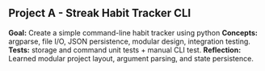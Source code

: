 ## Project A - Streak Habit Tracker CLI
**Goal:** Create a simple command-line habit tracker using python
**Concepts:** argparse, file I/O, JSON persistence, modular design, integration testing.
**Tests:** storage and command unit tests + manual CLI test.
**Reflection:** Learned modular project layout, argument parsing, and state persistence.